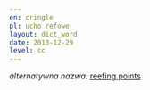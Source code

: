 ```yaml
---
en: cringle
pl: ucho refowe
layout: dict_word
date: 2013-12-29
level: cc
---
```


*alternatywna nazwa:* [reefing points](/dict/sails/reefing-points.html) 
